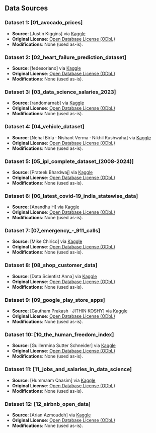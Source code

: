 ## Data Sources

### Dataset 1: [01_avocado_prices]
- **Source**: [Justin Kiggins] via [Kaggle](https://www.kaggle.com/datasets/neuromusic/avocado-prices)
- **Original License**: [Open Database License (ODbL)](https://opendatacommons.org/licenses/odbl/1-0/)
- **Modifications**: None (used as-is).

### Dataset 2: [02_heart_failure_prediction_dataset]
- **Source**: [fedesoriano] via [Kaggle](https://www.kaggle.com/datasets/fedesoriano/heart-failure-prediction)
- **Original License**: [Open Database License (ODbL)](https://opendatacommons.org/licenses/odbl/1-0/)
- **Modifications**: None (used as-is).

### Dataset 3: [03_data_science_salaries_2023]
- **Source**: [randomarnab] via [Kaggle](https://www.kaggle.com/datasets/arnabchaki/data-science-salaries-2023)
- **Original License**: [Open Database License (ODbL)](https://opendatacommons.org/licenses/odbl/1-0/)
- **Modifications**: None (used as-is).

### Dataset 4: [04_vehicle_dataset]
- **Source**: [Nehal Birla · Nishant Verma · Nikhil Kushwaha] via [Kaggle](https://www.kaggle.com/datasets/nehalbirla/vehicle-dataset-from-cardekho)
- **Original License**: [Open Database License (ODbL)](https://opendatacommons.org/licenses/odbl/1-0/)
- **Modifications**: None (used as-is).

### Dataset 5: [05_ipl_complete_dataset_(2008-2024)]
- **Source**: [Prateek Bhardwaj] via [Kaggle](https://www.kaggle.com/datasets/patrickb1912/ipl-complete-dataset-20082020)
- **Original License**: [Open Database License (ODbL)](https://opendatacommons.org/licenses/odbl/1-0/)
- **Modifications**: None (used as-is).

### Dataset 6: [06_latest_covid-19_india_statewise_data]
- **Source**: [Anandhu H] via [Kaggle](https://www.kaggle.com/datasets/anandhuh/latest-covid19-india-statewise-data)
- **Original License**: [Open Database License (ODbL)](https://opendatacommons.org/licenses/odbl/1-0/)
- **Modifications**: None (used as-is).

### Dataset 7: [07_emergency_-_911_calls]
- **Source**: [Mike Chirico] via [Kaggle](https://www.kaggle.com/datasets/mchirico/montcoalert)
- **Original License**: [Open Database License (ODbL)](https://opendatacommons.org/licenses/odbl/1-0/)
- **Modifications**: None (used as-is).

### Dataset 8: [08_shop_customer_data]
- **Source**: [Data Scientist Anna] via [Kaggle](https://www.kaggle.com/datasets/datascientistanna/customers-dataset)
- **Original License**: [Open Database License (ODbL)](https://opendatacommons.org/licenses/odbl/1-0/)
- **Modifications**: None (used as-is).

### Dataset 9: [09_google_play_store_apps]
- **Source**: [Gautham Prakash · JITHIN KOSHY] via [Kaggle](https://www.kaggle.com/datasets/gauthamp10/google-playstore-apps)
- **Original License**: [Open Database License (ODbL)](https://opendatacommons.org/licenses/odbl/1-0/)
- **Modifications**: None (used as-is).

### Dataset 10: [10_the_human_freedom_index]
- **Source**: [Guillermina Sutter Schneider] via [Kaggle](https://www.kaggle.com/datasets/gsutters/the-human-freedom-index)
- **Original License**: [Open Database License (ODbL)](https://opendatacommons.org/licenses/odbl/1-0/)
- **Modifications**: None (used as-is).

### Dataset 11: [11_jobs_and_salaries_in_data_science]
- **Source**: [Hummaam Qaasim] via [Kaggle](https://www.kaggle.com/datasets/hummaamqaasim/jobs-in-data)
- **Original License**: [Open Database License (ODbL)](https://opendatacommons.org/licenses/odbl/1-0/)
- **Modifications**: None (used as-is).

### Dataset 12: [12_airbnb_open_data]
- **Source**: [Arian Azmoudeh] via [Kaggle](https://www.kaggle.com/datasets/arianazmoudeh/airbnbopendata)
- **Original License**: [Open Database License (ODbL)](https://opendatacommons.org/licenses/odbl/1-0/)
- **Modifications**: None (used as-is).